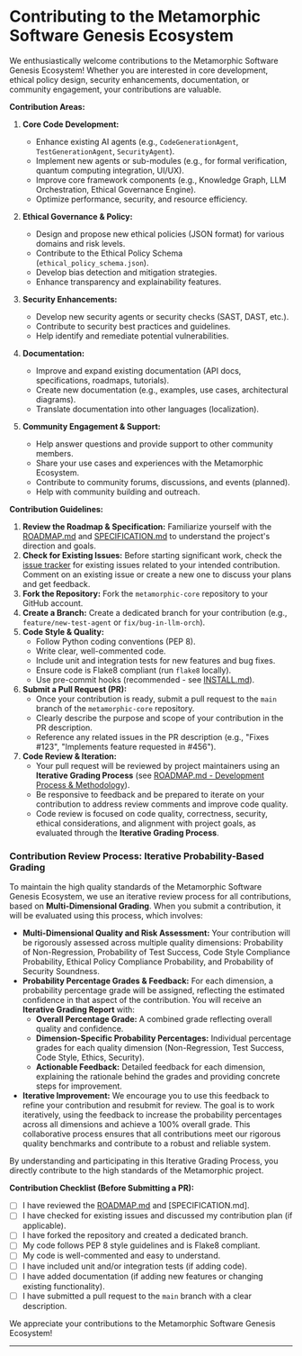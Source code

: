 # Contributing to the Metamorphic Software Genesis Ecosystem <a name="contributing"></a>

We enthusiastically welcome contributions to the Metamorphic Software Genesis Ecosystem! Whether you are interested in core development, ethical policy design, security enhancements, documentation, or community engagement, your contributions are valuable.

**Contribution Areas:**

1.  **Core Code Development:**
    *   Enhance existing AI agents (e.g., `CodeGenerationAgent`, `TestGenerationAgent`, `SecurityAgent`).
    *   Implement new agents or sub-modules (e.g., for formal verification, quantum computing integration, UI/UX).
    *   Improve core framework components (e.g., Knowledge Graph, LLM Orchestration, Ethical Governance Engine).
    *   Optimize performance, security, and resource efficiency.

2.  **Ethical Governance & Policy:**
    *   Design and propose new ethical policies (JSON format) for various domains and risk levels.
    *   Contribute to the Ethical Policy Schema (`ethical_policy_schema.json`).
    *   Develop bias detection and mitigation strategies.
    *   Enhance transparency and explainability features.

3.  **Security Enhancements:**
    *   Develop new security agents or security checks (SAST, DAST, etc.).
    *   Contribute to security best practices and guidelines.
    *   Help identify and remediate potential vulnerabilities.

4.  **Documentation:**
    *   Improve and expand existing documentation (API docs, specifications, roadmaps, tutorials).
    *   Create new documentation (e.g., examples, use cases, architectural diagrams).
    *   Translate documentation into other languages (localization).

5.  **Community Engagement & Support:**
    *   Help answer questions and provide support to other community members.
    *   Share your use cases and experiences with the Metamorphic Ecosystem.
    *   Contribute to community forums, discussions, and events (planned).
    *   Help with community building and outreach.

**Contribution Guidelines:**

1.  **Review the Roadmap & Specification:** Familiarize yourself with the [ROADMAP.md](ROADMAP.md) and [SPECIFICATION.md](SPECIFICATION.md) to understand the project's direction and goals.
2.  **Check for Existing Issues:** Before starting significant work, check the [issue tracker](link-to-github-issues) for existing issues related to your intended contribution. Comment on an existing issue or create a new one to discuss your plans and get feedback.
3.  **Fork the Repository:** Fork the `metamorphic-core` repository to your GitHub account.
4.  **Create a Branch:** Create a dedicated branch for your contribution (e.g., `feature/new-test-agent` or `fix/bug-in-llm-orch`).
5.  **Code Style & Quality:**
    *   Follow Python coding conventions (PEP 8).
    *   Write clear, well-commented code.
    *   Include unit and integration tests for new features and bug fixes.
    *   Ensure code is Flake8 compliant (run `flake8` locally).
    *   Use pre-commit hooks (recommended - see [INSTALL.md](INSTALL.md)).
6.  **Submit a Pull Request (PR):**
    *   Once your contribution is ready, submit a pull request to the `main` branch of the `metamorphic-core` repository.
    *   Clearly describe the purpose and scope of your contribution in the PR description.
    *   Reference any related issues in the PR description (e.g., "Fixes #123", "Implements feature requested in #456").
7.  **Code Review & Iteration:**
    *   Your pull request will be reviewed by project maintainers using an **Iterative Grading Process** (see [ROADMAP.md - Development Process & Methodology](ROADMAP.md#development-process---methodology)).
    *   Be responsive to feedback and be prepared to iterate on your contribution to address review comments and improve code quality.
    *   Code review is focused on code quality, correctness, security, ethical considerations, and alignment with project goals, as evaluated through the **Iterative Grading Process**.

### Contribution Review Process: Iterative Probability-Based Grading

To maintain the high quality standards of the Metamorphic Software Genesis Ecosystem, we use an iterative review process for all contributions, based on **Multi-Dimensional Grading**.  When you submit a contribution, it will be evaluated using this process, which involves:

*   **Multi-Dimensional Quality and Risk Assessment:** Your contribution will be rigorously assessed across multiple quality dimensions: Probability of Non-Regression, Probability of Test Success, Code Style Compliance Probability, Ethical Policy Compliance Probability, and Probability of Security Soundness.
*   **Probability Percentage Grades & Feedback:** For each dimension, a probability percentage grade will be assigned, reflecting the estimated confidence in that aspect of the contribution. You will receive an **Iterative Grading Report** with:
    *   **Overall Percentage Grade:** A combined grade reflecting overall quality and confidence.
    *   **Dimension-Specific Probability Percentages:** Individual percentage grades for each quality dimension (Non-Regression, Test Success, Code Style, Ethics, Security).
    *   **Actionable Feedback:** Detailed feedback for each dimension, explaining the rationale behind the grades and providing concrete steps for improvement.
*   **Iterative Improvement:**  We encourage you to use this feedback to refine your contribution and resubmit for review.  The goal is to work iteratively, using the feedback to increase the probability percentages across all dimensions and achieve a 100% overall grade.  This collaborative process ensures that all contributions meet our rigorous quality benchmarks and contribute to a robust and reliable system.

By understanding and participating in this Iterative Grading Process, you directly contribute to the high standards of the Metamorphic project.

**Contribution Checklist (Before Submitting a PR):**

*   [ ] I have reviewed the [ROADMAP.md](ROADMAP.md) and [SPECIFICATION.md].
*   [ ] I have checked for existing issues and discussed my contribution plan (if applicable).
*   [ ] I have forked the repository and created a dedicated branch.
*   [ ] My code follows PEP 8 style guidelines and is Flake8 compliant.
*   [ ] My code is well-commented and easy to understand.
*   [ ] I have included unit and/or integration tests (if adding code).
*   [ ] I have added documentation (if adding new features or changing existing functionality).
*   [ ] I have submitted a pull request to the `main` branch with a clear description.

We appreciate your contributions to the Metamorphic Software Genesis Ecosystem!

---

